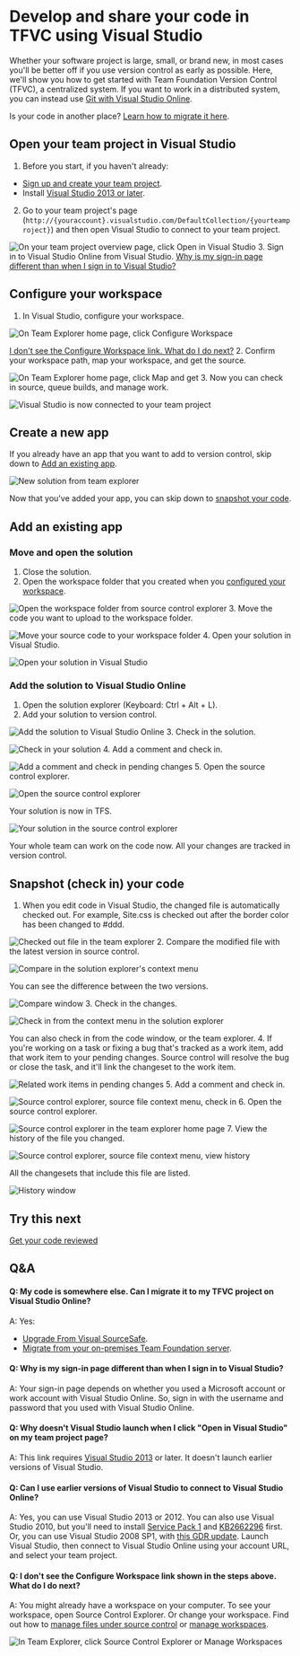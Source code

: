 
# Develop and share your code in TFVC using Visual Studio


Whether your software project is large, small, or brand new, 
in most cases you'll be better off if you use version control 
as early as possible. 
Here, we'll show you how to get started with 
Team Foundation Version Control (TFVC), a centralized system.
If you want to work in a distributed system, 
you can instead use [Git with Visual Studio Online](https://www.visualstudio.com/get-started/code/share-your-code-in-git-vs).



Is your code in another place? [Learn how to migrate it here](https://www.visualstudio.com/get-started/code/share-your-code-in-tfvc-vs#migrate).


## Open your team project in Visual Studio

1. Before you start, if you haven't already:


 - [Sign up and create your team project](https://www.visualstudio.com/get-started/setup/sign-up-for-visual-studio-online).
 - Install [Visual Studio 2013 or later](http://go.microsoft.com/fwlink/?LinkId=309297).
2. Go to your team project's page 
(`http://{youraccount}.visualstudio.com/DefaultCollection/{yourteamproject}`)
and then open Visual Studio to connect to your team project.



![On your team project overview page, click Open in Visual Studio](./media/share-your-code-in-tfvc-vs/GoHomeOpenInVisualStudio.png)
3. Sign in to Visual Studio Online from Visual Studio. 
[Why is my sign-in page different than when I sign in to Visual Studio?](https://www.visualstudio.com/get-started/code/share-your-code-in-tfvc-vs#DifferentSignInPage)





## Configure your workspace

1. In Visual Studio, configure your workspace.



![On Team Explorer home page, click Configure Workspace](./media/share-your-code-in-tfvc-vs/ConfigureWorkspace.png)



[I don't see the Configure Workspace link. What do I do next?](https://www.visualstudio.com/get-started/code/share-your-code-in-tfvc-vs#workspace_exists)
2. Confirm your workspace path, map your workspace, and get the source.



![On Team Explorer home page, click Map and get](./media/share-your-code-in-tfvc-vs/MapAndGet.png)
3. Now you can check in source, queue builds, and manage work.



![Visual Studio is now connected to your team project](./media/share-your-code-in-tfvc-vs/MapWorkspaceSuccess.png)

## Create a new app


If you already have an app that you want to add to version control,
skip down to [Add an existing app](https://www.visualstudio.com/get-started/code/share-your-code-in-tfvc-vs#app_add).



![New solution from team explorer](./media/share-your-code-in-tfvc-vs/team-explorer-new-solution.png)



Now that you've added your app, you can skip down to 
[snapshot your code](https://www.visualstudio.com/get-started/code/share-your-code-in-tfvc-vs#snapshot).






## Add an existing app

### Move and open the solution

1. Close the solution.
2. Open the workspace folder that you created when you [configured your workspace](https://www.visualstudio.com/get-started/code/share-your-code-in-tfvc-vs#workspace).



![Open the workspace folder from source control explorer](./media/share-your-code-in-tfvc-vs/open-workspace-folder-from-source-control-explorer.png)
3. Move the code you want to upload to the workspace folder.



![Move your source code to your workspace folder](./media/share-your-code-in-tfvc-vs/IC689415.jpg)
4. Open your solution in Visual Studio.



![Open your solution in Visual Studio](./media/share-your-code-in-tfvc-vs/open-solution-from-team-explorer-home.png)

### Add the solution to Visual Studio Online

1. Open the solution explorer (Keyboard: Ctrl + Alt + L).
2. Add your solution to version control.



![Add the solution to Visual Studio Online](./media/share-your-code-in-tfvc-vs/IC682953.png)
3. Check in the solution.



![Check in your solution](./media/share-your-code-in-tfvc-vs/IC682954.png)
4. Add a comment and check in.



![Add a comment and check in pending changes](./media/share-your-code-in-tfvc-vs/IC685248.png)
5. Open the source control explorer.



![Open the source control explorer](./media/share-your-code-in-tfvc-vs/IC682140.png)



Your solution is now in TFS.



![Your solution in the source control explorer](./media/share-your-code-in-tfvc-vs/IC689416.png)


Your whole team can work on the code now. All your changes are tracked in version control.






## Snapshot (check in) your code

1. When you edit code in Visual Studio, the changed file is automatically checked out. For example, Site.css is checked out after the border color has been changed to #ddd.



![Checked out file in the team explorer](./media/share-your-code-in-tfvc-vs/IC682155.png)
2. Compare the modified file with the latest version in source control.



![Compare in the solution explorer's context menu](./media/share-your-code-in-tfvc-vs/IC682955.png)



You can see the difference between the two versions.



![Compare window](./media/share-your-code-in-tfvc-vs/IC682157.png)
3. Check in the changes.



![Check in from the context menu in the solution explorer](./media/share-your-code-in-tfvc-vs/IC682956.png)



You can also check in from the code window, or the team explorer.
4. If you're working on a task or fixing a bug that's tracked as a work item, add that work item to your pending changes. Source control will resolve the bug or close the task, and it'll link the changeset to the work item.



![Related work items in pending changes](./media/share-your-code-in-tfvc-vs/IC682159.png)
5. Add a comment and check in.



![Source control explorer, source file context menu, check in](./media/share-your-code-in-tfvc-vs/IC685249.png)
6. Open the source control explorer.



![Source control explorer in the team explorer home page](./media/share-your-code-in-tfvc-vs/IC682161.png)
7. View the history of the file you changed.



![Source control explorer, source file context menu, view history](./media/share-your-code-in-tfvc-vs/IC682957.png)



All the changesets that include this file are listed.



![History window](./media/share-your-code-in-tfvc-vs/IC682163.png)

## Try this next


[Get your code reviewed](https://www.visualstudio.com/get-started/code/get-code-reviewed-vs)


## Q&amp;A

#### Q: My code is somewhere else. Can I migrate it to my TFVC project on Visual Studio Online?


A: Yes:


- [Upgrade From Visual SourceSafe](https://msdn.microsoft.com/library/ms253060).
- [Migrate from your on-premises Team Foundation server](https://www.visualstudio.com/get-started/setup/migrate-team-projects-vs).





#### Q: Why is my sign-in page different than when I sign in to Visual Studio?


A:    Your sign-in page depends on whether you used a Microsoft account or 
work account with Visual Studio Online. So, sign in with the username and 
password that you used with Visual Studio Online.


#### Q:    Why doesn't Visual Studio launch when I click "Open in Visual Studio" on my team project page?


A:    This link requires [Visual Studio 2013](http://go.microsoft.com/fwlink/p/?LinkId=254509) 
or later. It doesn't launch earlier versions of Visual Studio.


#### Q:    Can I use earlier versions of Visual Studio to connect to Visual Studio Online?


A:    Yes, you can use Visual Studio 2013 or 2012. You can also use Visual Studio 2010, 
but you'll need to install [Service Pack 1](https://www.microsoft.com/download/details.aspx?id=23691) 
and [KB2662296](http://support.microsoft.com/kb/2662296) first. Or, you can use Visual 
Studio 2008 SP1, with [this GDR update](http://support.microsoft.com/kb/2673642). 
Launch Visual Studio, then connect to Visual Studio Online using your account URL, 
and select your team project.






#### Q:    I don't see the Configure Workspace link shown in the steps above. What do I do next?


A:    You might already have a workspace on your computer. To see your workspace, open Source 
Control Explorer. Or change your workspace. Find out how to [manage files under 
source control](https://msdn.microsoft.com/library/ms181370.aspx) or 
[manage workspaces](https://msdn.microsoft.com/library/ms181383.aspx).



![In Team Explorer, click Source Control Explorer or Manage Workspaces](./media/share-your-code-in-tfvc-vs/OpenSCE_ManageWorkspaces.png)
